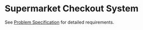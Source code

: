 # Supermarket Checkout System

See [Problem Specification](ProblemSpecification.md) for detailed requirements.
